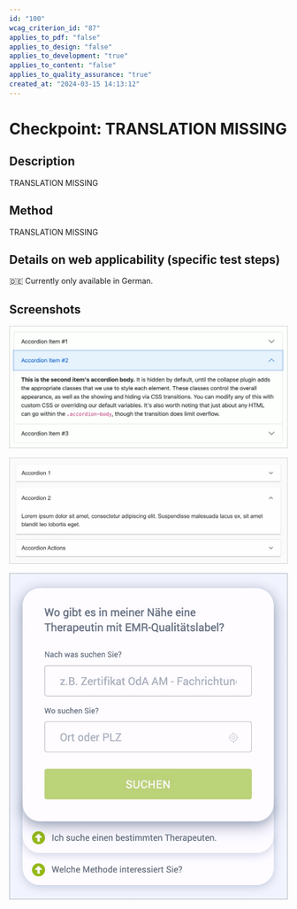 ```yaml
---
id: "100"
wcag_criterion_id: "87"
applies_to_pdf: "false"
applies_to_design: "false"
applies_to_development: "true"
applies_to_content: "false"
applies_to_quality_assurance: "true"
created_at: "2024-03-15 14:13:12"
---
```


# Checkpoint: TRANSLATION MISSING

## Description

TRANSLATION MISSING

## Method

TRANSLATION MISSING

## Details on web applicability (specific test steps)

🇩🇪 Currently only available in German.

## Screenshots

![Bootstrap Akkordeon](images/bootstrap-akkordeon.png)

![React Material Accordion](images/react-material-accordion.png)

![EGK Akkordeon](images/egk-akkordeon.png)